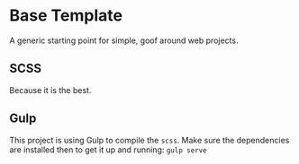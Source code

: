 # Base Template

A generic starting point for simple, goof around web projects.

## SCSS
Because it is the best.

## Gulp
This project is using Gulp to compile the `scss`. 
Make sure the dependencies are installed then to get it up and running:
`gulp serve`